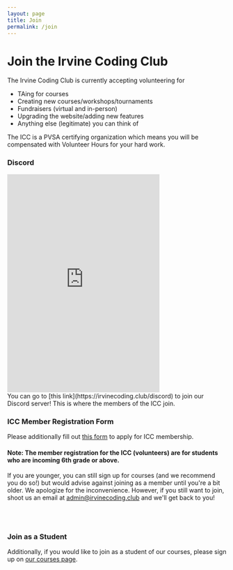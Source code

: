 ```yaml
---
layout: page
title: Join
permalink: /join
---
```


# Join the Irvine Coding Club

The Irvine Coding Club is currently accepting volunteering for 
 - TAing for courses
 - Creating new courses/workshops/tournaments
 - Fundraisers (virtual and in-person)
 - Upgrading the website/adding new features
 - Anything else (legitimate) you can think of

The ICC is a PVSA certifying organization which means you will be compensated with Volunteer Hours for your hard work. 

### Discord

<div class="large text-muted">
  <iframe src="https://discord.com/widget?id=800120401107746846&theme=dark" width="350" height="500" allowtransparency="true" frameborder="0" sandbox="allow-popups allow-popups-to-escape-sandbox allow-same-origin allow-scripts"></iframe>
</div>
You can go to [this link](https://irvinecoding.club/discord) to join our Discord server! This is where the members of the ICC join.

### ICC Member Registration Form
Please additionally fill out [this form](https://forms.gle/Ky4S6YLkkursGyZn6) to apply for ICC membership.

#### Note: The member registration for the ICC (volunteers) are for students who are incoming 6th grade or above.
If you are younger, you can still sign up for courses (and we recommend you do so!) but would advise against joining as a member until you're a bit older. We apologize for the inconvenience. However, if you still want to join, shoot us an email at <a href="mailto:admin@irvinecoding.club">admin@irvinecoding.club</a> and we'll get back to you!

<br />

<br />

### Join as a Student
Additionally, if you would like to join as a student of our courses, please sign up on <a href="{{ site.baseurl }}/courses">our courses page</a>.

